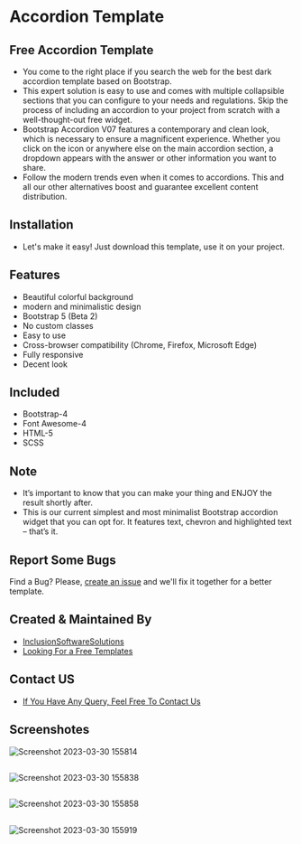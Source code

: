 # Accordion Template
## Free Accordion Template
- You come to the right place if you search the web for the best dark accordion template based on Bootstrap.
- This expert solution is easy to use and comes with multiple collapsible sections that you can configure to your needs and regulations. Skip the process of including an accordion to your project from scratch with a well-thought-out free widget.
- Bootstrap Accordion V07 features a contemporary and clean look, which is necessary to ensure a magnificent experience. Whether you click on the icon or anywhere else on the main accordion section, a dropdown appears with the answer or other information you want to share.
- Follow the modern trends even when it comes to accordions. This and all our other alternatives boost  and guarantee excellent content distribution.

## Installation
- Let's make it easy! Just download this template, use it on your project.

## Features
- Beautiful colorful background
- modern and minimalistic design
- Bootstrap 5 (Beta 2)
- No custom classes
- Easy to use
- Cross-browser compatibility (Chrome, Firefox, Microsoft Edge)
- Fully responsive
- Decent look

## Included
- Bootstrap-4
- Font Awesome-4
- HTML-5
- SCSS
## Note
- It’s important to know that you can make your thing and ENJOY the result shortly after.
- This is our current simplest and most minimalist Bootstrap accordion widget that you can opt for. It features text, chevron and highlighted text – that’s it.

## Report Some Bugs
Find a Bug? Please, [create an issue](https://github.com/inclusionsoftwaresolutions/accordion-template-V3/issues) and we'll fix it together for a better template.

## Created & Maintained By
- [InclusionSoftwareSolutions](https://inclusionsoft.com/)
- [Looking For a Free Templates](https://inclusionsoft.com/themes)

## Contact US

 - [If You Have Any Query, Feel Free To Contact Us](https://inclusionsoft.com/contact)

## Screenshotes

![Screenshot 2023-03-30 155814](https://user-images.githubusercontent.com/121487281/228808958-f5b3ba71-67ae-41f4-afe5-b652b4f0c4d0.png)

##
![Screenshot 2023-03-30 155838](https://user-images.githubusercontent.com/121487281/228808988-ca950287-4b37-424c-9b84-72c1a30c66be.png)

##
![Screenshot 2023-03-30 155858](https://user-images.githubusercontent.com/121487281/228809031-5c16c352-0c58-4131-8d2d-6711eaf6867a.png)

##
![Screenshot 2023-03-30 155919](https://user-images.githubusercontent.com/121487281/228809086-4c8c5ea6-6988-4e34-ab44-78bd17bbecf6.png)